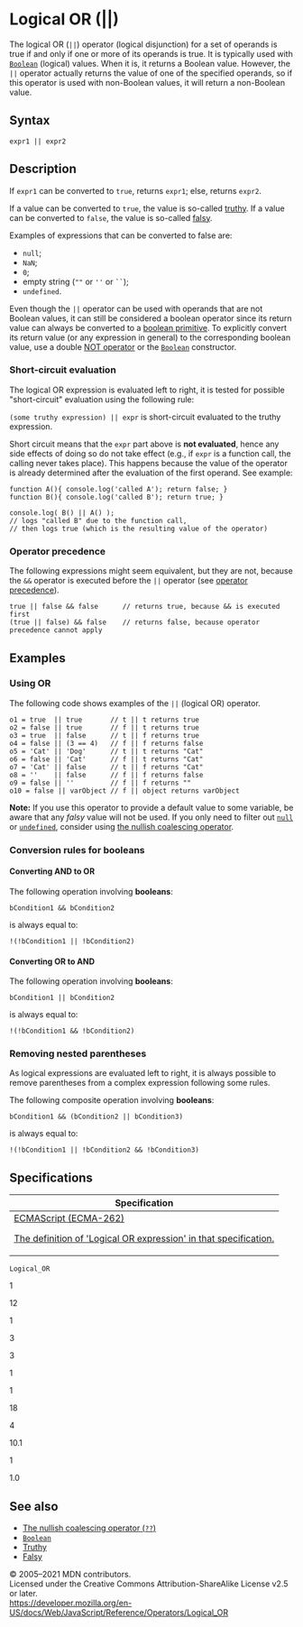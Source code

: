 # Logical OR (||)

The logical OR (`||`) operator (logical disjunction) for a set of operands is true if and only if one or more of its operands is true. It is typically used with [`Boolean`](../global_objects/boolean) (logical) values. When it is, it returns a Boolean value. However, the `||` operator actually returns the value of one of the specified operands, so if this operator is used with non-Boolean values, it will return a non-Boolean value.

## Syntax

    expr1 || expr2

## Description

If `expr1` can be converted to `true`, returns `expr1`; else, returns `expr2`.

If a value can be converted to `true`, the value is so-called [truthy](https://developer.mozilla.org/en-US/docs/Glossary/Truthy). If a value can be converted to `false`, the value is so-called [falsy](https://developer.mozilla.org/en-US/docs/Glossary/Falsy).

Examples of expressions that can be converted to false are:

-   `null`;
-   `NaN`;
-   `0`;
-   empty string (`""` or `''` or ` `` `);
-   `undefined`.

Even though the `||` operator can be used with operands that are not Boolean values, it can still be considered a boolean operator since its return value can always be converted to a [boolean primitive](https://developer.mozilla.org/en-US/docs/Web/JavaScript/Data_structures#boolean_type). To explicitly convert its return value (or any expression in general) to the corresponding boolean value, use a double [NOT operator](https://developer.mozilla.org/en-US/docs/Web/JavaScript/Reference/Operators#logical_not) or the [`Boolean`](../global_objects/boolean/boolean) constructor.

### Short-circuit evaluation

The logical OR expression is evaluated left to right, it is tested for possible "short-circuit" evaluation using the following rule:

`(some truthy expression) || expr` is short-circuit evaluated to the truthy expression.

Short circuit means that the `expr` part above is **not evaluated**, hence any side effects of doing so do not take effect (e.g., if `expr` is a function call, the calling never takes place). This happens because the value of the operator is already determined after the evaluation of the first operand. See example:

    function A(){ console.log('called A'); return false; }
    function B(){ console.log('called B'); return true; }

    console.log( B() || A() );
    // logs "called B" due to the function call,
    // then logs true (which is the resulting value of the operator)

### Operator precedence

The following expressions might seem equivalent, but they are not, because the `&&` operator is executed before the `||` operator (see [operator precedence](operator_precedence)).

    true || false && false      // returns true, because && is executed first
    (true || false) && false    // returns false, because operator precedence cannot apply

## Examples

### Using OR

The following code shows examples of the `||` (logical OR) operator.

    o1 = true  || true       // t || t returns true
    o2 = false || true       // f || t returns true
    o3 = true  || false      // t || f returns true
    o4 = false || (3 == 4)   // f || f returns false
    o5 = 'Cat' || 'Dog'      // t || t returns "Cat"
    o6 = false || 'Cat'      // f || t returns "Cat"
    o7 = 'Cat' || false      // t || f returns "Cat"
    o8 = ''    || false      // f || f returns false
    o9 = false || ''         // f || f returns ""
    o10 = false || varObject // f || object returns varObject

**Note:** If you use this operator to provide a default value to some variable, be aware that any _falsy_ value will not be used. If you only need to filter out [`null`](../global_objects/null) or [`undefined`](../global_objects/undefined), consider using [the nullish coalescing operator](nullish_coalescing_operator).

### Conversion rules for booleans

#### Converting AND to OR

The following operation involving **booleans**:

    bCondition1 && bCondition2

is always equal to:

    !(!bCondition1 || !bCondition2)

#### Converting OR to AND

The following operation involving **booleans**:

    bCondition1 || bCondition2

is always equal to:

    !(!bCondition1 && !bCondition2)

### Removing nested parentheses

As logical expressions are evaluated left to right, it is always possible to remove parentheses from a complex expression following some rules.

The following composite operation involving **booleans**:

    bCondition1 && (bCondition2 || bCondition3)

is always equal to:

    !(!bCondition1 || !bCondition2 && !bCondition3)

## Specifications

<table><thead><tr class="header"><th>Specification</th></tr></thead><tbody><tr class="odd"><td><a href="https://tc39.es/ecma262/#prod-LogicalORExpression">ECMAScript (ECMA-262) 
<br/>

<span class="small">The definition of 'Logical OR expression' in that specification.</span></a></td></tr></tbody></table>

`Logical_OR`

1

12

1

3

3

1

1

18

4

10.1

1

1.0

## See also

-   [The nullish coalescing operator (`??`)](nullish_coalescing_operator)
-   [`Boolean`](../global_objects/boolean)
-   [Truthy](https://developer.mozilla.org/en-US/docs/Glossary/Truthy)
-   [Falsy](https://developer.mozilla.org/en-US/docs/Glossary/Falsy)

© 2005–2021 MDN contributors.  
Licensed under the Creative Commons Attribution-ShareAlike License v2.5 or later.  
<a href="https://developer.mozilla.org/en-US/docs/Web/JavaScript/Reference/Operators/Logical_OR" class="_attribution-link">https://developer.mozilla.org/en-US/docs/Web/JavaScript/Reference/Operators/Logical_OR</a>
